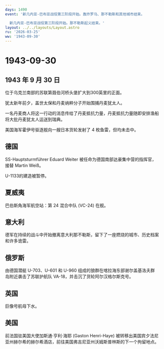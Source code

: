 ```yaml
---
days: 1490
event: '新几内亚-巴布亚战役第三阶段开始。轰炸罗马、那不勒斯和其他城市结束。

  新几内亚-巴布亚战役第三阶段开始。那不勒斯起义结束。'
layout: ../../layouts/Layout.astro
ru: '2026-03-25'
ww: '1943-09-30'
---
```


# 1943-09-30

## 1943 年 9 月 30 日

位于乌克兰南部的苏联第聂伯河桥头堡扩大到300英里的正面。

犹太新年前夕，盖世太保和丹麦纳粹分子开始围捕丹麦犹太人。

一名丹麦商人将这一行动的消息传给了丹麦抵抗力量，丹麦抵抗力量随即安排渔船将大批丹麦犹太人运送到瑞典。

美国海军霍伊号驱逐舰向一艘日本货轮发射了 4 枚鱼雷，但均未击中。

## 德国

SS-Hauptsturmführer Eduard Weiter
被任命为德国南部达豪集中营的指挥官，接替 Martin Weiß。

U-1133的建造被暂停。

## 夏威夷

巴伯斯角海军航空站：第 24 混合中队 (VC-24) 在舰。

## 意大利

德军在持续的战斗中开始撤离意大利那不勒斯，留下了一座燃烧的城市、历史档案和许多诡雷。

## 俄罗斯

由德国潜艇 U-703、U-601 和 U-960
组成的狼群在喀拉海东部谢尔盖基洛夫群岛附近袭击了苏联护航队
VA-18，并击沉了货轮阿尔汉格尔斯克号。

## 英国

巨像号航母下水。

## 美国

前法国驻美国大使加斯通·亨利·海耶 (Gaston Henri-Haye)
被转移出美国宾夕法尼亚州赫尔希的赫尔希酒店，前往美国弗吉尼亚州沃姆斯普林斯的下一个拘留地点。